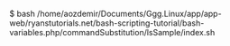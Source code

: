 $ bash /home/aozdemir/Documents/Ggg.Linux/app/app-web/ryanstutorials.net/bash-scripting-tutorial/bash-variables.php/commandSubstitution/lsSample/index.sh